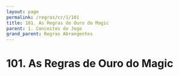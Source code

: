 ```yaml
---
layout: page
permalink: /regras/cr/1/101
title: 101. As Regras de Ouro do Magic
parent: 1. Conceitos do Jogo
grand_parent: Regras Abrangentes
---
```


# 101. As Regras de Ouro do Magic